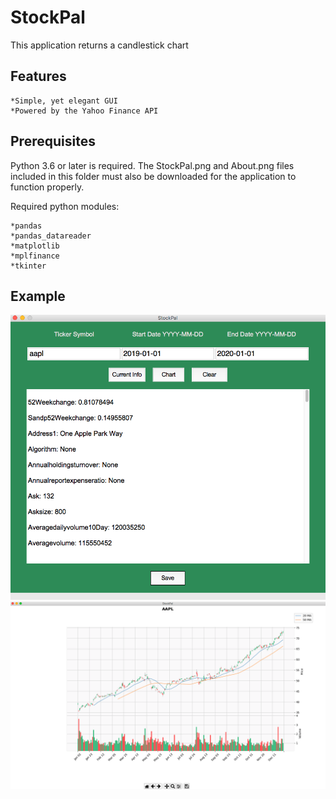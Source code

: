 # StockPal

This application returns a candlestick chart

## Features
    *Simple, yet elegant GUI
    *Powered by the Yahoo Finance API 

## Prerequisites
Python 3.6 or later is required.  The StockPal.png and About.png files included in this folder must also be downloaded for the application to function properly.

Required python modules:

    *pandas
    *pandas_datareader
    *matplotlib
    *mplfinance
    *tkinter
  
## Example
![Image](Screenshots_of_App/Screenshot_1.png)
![Image](Screenshots_of_App/Screenshot_2.png)
